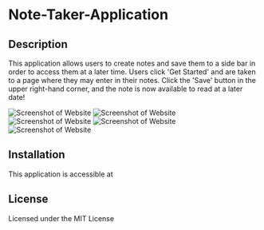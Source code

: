 # Note-Taker-Application

## Description
This application allows users to create notes and save them to a side bar in order to access them at a later time. Users click 'Get Started' and are taken to a page where they may enter in their notes. Click the 'Save' button in the upper right-hand corner, and the note is now available to read at a later date!

![Screenshot of Website](images/README-Screenshot1.png)
![Screenshot of Website](images/README-Screenshot2.png)
![Screenshot of Website](images/README-Screenshot3.png)
![Screenshot of Website](images/README-Screenshot4.png)
![Screenshot of Website](images/README-Screenshot5.png)

## Installation
This application is accessible at 

## License
Licensed under the MIT License
